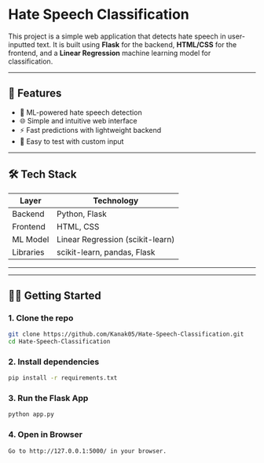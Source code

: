 # Hate Speech Classification 

This project is a simple web application that detects hate speech in user-inputted text. It is built using **Flask** for the backend, **HTML/CSS** for the frontend, and a **Linear Regression** machine learning model for classification.

---

## 🚀 Features

- 🧠 ML-powered hate speech detection  
- 🌐 Simple and intuitive web interface  
- ⚡ Fast predictions with lightweight backend  
- 🧪 Easy to test with custom input  

---

## 🛠 Tech Stack

| Layer      | Technology         |
|------------|--------------------|
| Backend    | Python, Flask      |
| Frontend   | HTML, CSS          |
| ML Model   | Linear Regression (scikit-learn) |
| Libraries  | scikit-learn, pandas, Flask |

---

---

## 🧑‍💻 Getting Started

### 1. Clone the repo

```bash
git clone https://github.com/Kanak05/Hate-Speech-Classification.git
cd Hate-Speech-Classification
```
### 2. Install dependencies

```bash
pip install -r requirements.txt
```
### 3. Run the Flask App

```bash
python app.py
```
### 4.  Open in Browser
```bash
Go to http://127.0.0.1:5000/ in your browser.
```


